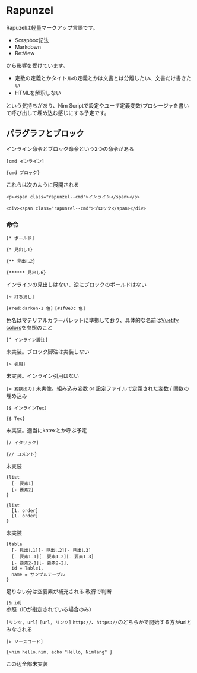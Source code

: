 # Rapunzel
Rapuzelは軽量マークアップ言語です。

- Scrapbox記法
- Markdown
- Re:View

から影響を受けています。  

- 定数の定義とかタイトルの定義とかは文書とは分離したい、文書だけ書きたい
- HTMLを解釈しない

という気持ちがあり、Nim Scriptで設定やユーザ定義変数/プロシージャを書いて呼び出して埋め込む感じにする予定です。

## パラグラフとブロック
インライン命令とブロック命令という2つの命令がある

`[cmd インライン]`

`{cmd ブロック}`

これらは次のように展開される

`<p><span class="rapunzel--cmd">インライン</span></p>`

`<div><span class="rapunzel--cmd">ブロック</span></div>`

### 命令

`[* ボールド]`

`{* 見出し1}`

`{** 見出し2}`

`{****** 見出し6}`

インラインの見出しはない、逆にブロックのボールドはない

`[~ 打ち消し]`

`[#red:darken-1 色]`
`[#1f8e3c 色]`

色名はマテリアルカラーパレットに準拠しており、具体的な名前は[Vuetify colors](https://vuetifyjs.com/ja/styles/colors/)を参照のこと

`[^ インライン脚注]`

未実装。ブロック脚注は実装しない

`{> 引用}`

未実装。インライン引用はない

`[= 変数出力]`
未実像。組み込み変数 or 設定ファイルで定義された変数 / 関数の埋め込み

`[$ インラインTex]`

`{$ Tex}`

未実装。適当にkatexとか呼ぶ予定

`[/ イタリック]`

`{// コメント}`

未実装

```
{list
  [- 要素1]
  [- 要素2]
}
```

```
{list
  [1. order]
  [1. order]
}
```

未実装

```
{table
  [- 見出し1][- 見出し2][- 見出し3]
  [- 要素1-1][- 要素1-2][- 要素1-3]
  [- 要素2-1][- 要素2-2],
  id = Table1,
  name = サンプルテーブル
}
```
足りない分は空要素が補充される
改行で判断

`[& id]`  
参照（IDが指定されている場合のみ）

`[リンク, url]`
`[url, リンク]`
`http://`、`https://`のどちらかで開始する方がurlとみなされる

`[> ソースコード]`

`{>nim hello.nim,
echo "Hello, Nimlang"
}`

この辺全部未実装